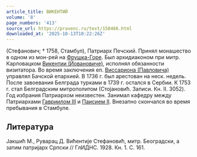 ```yaml
---
article_title: ВИКЕНТИЙ
volume: '8'
page_numbers: '413'
source_url: https://pravenc.ru/text/158466.html
downloaded_at: '2025-10-13T10:22:26Z'
---
```


(Стефанович; † 1758, Стамбул), Патриарх Печский. Принял монашество в одном из мон-рей на [Фрушка-Горе](https://pravenc.ru/text/Фрушка-Горе.html). Был архидиаконом при митр. Карловацком [Викентии (Йовановиче)](<https://pravenc.ru/text/Викентии (Йовановиче).html>), исполнял обязанности визитатора. Во время заключения еп. [Виссариона (Павловича)](<https://pravenc.ru/text/Виссариона (Павловича).html>) управлял Бачской епархией. В 1736 г. был арестован на неск. недель. После завоевания Белграда турками в 1739 г. остался в Сербии. К 1753 г. стал Белградским митрополитом (Стоjановић. Записи. Кн. II. 3052). Год избрания Патриархом неизвестен. Занимал кафедру между Патриархами [Гавриилом III](<https://pravenc.ru/text/Гавриилом III.html>) и [Паисием II](<https://pravenc.ru/text/Паисием II.html>). Внезапно скончался во время пребывания в Стамбуле.

## Литература

Jакшић М., Руварац Д. Вићентиjе Стефановић, митр. Београдски, а затим патриjарх Српски // ГлИДНС. 1928. Кн. 1. С. 161.

